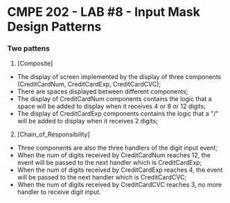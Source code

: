 # CMPE 202 - LAB #8 - Input Mask Design Patterns

### Two pattens

1. [Composite]     
- The display of screen implemented by the display of three components (CreditCardNum, CreditCardExp, CreditCardCVC);
- There are spaces displayed between different components;
- The display of CreditCardNum components contains the logic that a space will be added to display when it receives 4 or 8 or 12 digits;
- The display of  CreditCardExp components contains the logic that a "/" will be added to display when it receives 2 digits;

2. [Chain_of_Responsibility]
- Three components are also the three handlers of the digit input event;    
- When the num of digits received by CreditCardNum reaches 12, the event will be passed to the next handler which is CreditCardExp;    
- When the num of digits received by CreditCardExp reaches 4, the event will be passed to the next handler which is  CreditCardCVC;    
- When the num of digits received by CreditCardCVC reaches 3, no more handler to receive digit input.

